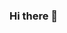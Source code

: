 ### Hi there 👋

<!--
**KemalOzbek/KemalOzbek** is a ✨ _special_ ✨ repository because its `README.md` (this file) appears on your GitHub profile.

Here are some ideas to get you started:

- 🔭 I’m currently working on my Master's Degree in "Data Science and Marketing Analytics" in Erasmus University Rotterdam.
- 🌱 I’m currently learning R and Python.
- 👯 I’m looking to collaborate on ...

- 🤔 I’m looking for help with complex machine-learning models. Especially NLP algorithms.
- 💬 Ask me about regression and classification tasks with complex machine-learning models.
- 📫 How to reach me: ...
- 😄 Pronouns: ...
- ⚡ Fun fact: ...
